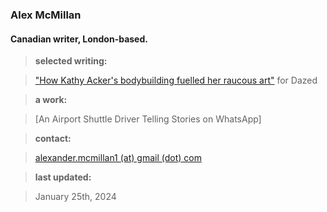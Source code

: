 ### Alex McMillan
#### Canadian writer, London-based.

> **selected writing:**

> ["How Kathy Acker's bodybuilding fuelled her raucous art"](https://www.dazeddigital.com/beauty/article/60601/1/kathy-acker-bodybuilding-fuelled-her-raucous-art-eileen-myles-poet-writer 'Dazed Article') for Dazed <br/>

> **a work:**

> [An Airport Shuttle Driver Telling Stories on WhatsApp]

> **contact:**

> [alexander.mcmillan1 (at) gmail (dot) com](alexander.mcmillan1@gmail.com)

> **last updated:**

> January 25th, 2024
